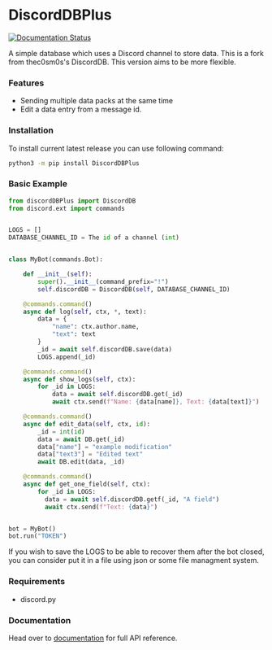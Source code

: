 # DiscordDBPlus

[![Documentation Status](https://readthedocs.org/projects/discorddbplus/badge/?version=latest)](https://discorddbplus.readthedocs.io/en/latest/?badge=latest)

A simple database which uses a Discord channel to store data.
This is a fork from thec0sm0s's DiscordDB.
This version aims to be more flexible.

### Features
* Sending multiple data packs at the same time
* Edit a data entry from a message id.

### Installation

To install current latest release you can use following command:
```sh
python3 -m pip install DiscordDBPlus
```


### Basic Example
```python
from discordDBPlus import DiscordDB
from discord.ext import commands


LOGS = []
DATABASE_CHANNEL_ID = The id of a channel (int)


class MyBot(commands.Bot):

    def __init__(self):
        super().__init__(command_prefix="!")
        self.discordDB = DiscordDB(self, DATABASE_CHANNEL_ID)

    @commands.command()
    async def log(self, ctx, *, text):
        data = {
            "name": ctx.author.name,
            "text": text
        }
        _id = await self.discordDB.save(data)
        LOGS.append(_id)

    @commands.command()
    async def show_logs(self, ctx):
        for _id in LOGS:
            data = await self.discordDB.get(_id)
            await ctx.send(f"Name: {data[name]}, Text: {data[text]}")

    @commands.command()
    async def edit_data(self, ctx, id):
        _id = int(id)
        data = await DB.get(_id)
        data["name"] = "example modification"
        data["text3"] = "Edited text"
        await DB.edit(data, _id)

    @commands.command()
    async def get_one_field(self, ctx):
        for _id in LOGS:
          data = await self.discordDB.getf(_id, "A field")
          await ctx.send(f"Text: {data}")


bot = MyBot()
bot.run("TOKEN")
```

If you wish to save the LOGS to be able to recover them after the bot closed,
you can consider put it in a file using json or some file managment system.


### Requirements
* discord.py


### Documentation
Head over to [documentation] for full API reference.

[documentation]: https://discorddbplus.readthedocs.io/en/latest/
